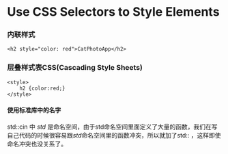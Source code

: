 # Use CSS Selectors to Style Elements

### 内联样式

`<h2 style="color: red">CatPhotoApp</h2>`

### 层叠样式表CSS(Cascading Style Sheets)

```
<style>
    h2 {color:red;}
</style>
```

#### 使用标准库中的名字
 
 std::cin 中 *std* 是命名空间，由于std命名空间里面定义了大量的函数，我们在写自己代码的时候很容易跟*std*命名空间里的函数冲突，所以就加了std:: ，这样即使命名冲突也没关系了。